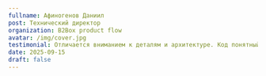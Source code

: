 ```yaml
---
fullname: Афиногенов Даниил
post: Технический директор
organization: B2Box product flow
avatar: /img/cover.jpg
testimonial: Отличается вниманием к деталям и архитектуре. Код понятный, поддерживаемый и работает без сюрпризов.
date: 2025-09-15
draft: false
---
```

